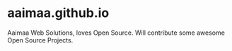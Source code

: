 # aaimaa.github.io
Aaimaa Web Solutions, loves Open Source. Will contribute some awesome Open Source Projects.
